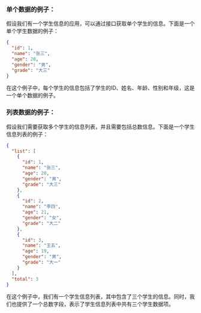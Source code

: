 ### 单个数据的例子：
假设我们有一个学生信息的应用，可以通过接口获取单个学生的信息。下面是一个单个学生数据的例子：

```json
{
  "id": 1,
  "name": "张三",
  "age": 20,
  "gender": "男",
  "grade": "大三"
}
```

在这个例子中，每个学生的信息包括了学生的ID、姓名、年龄、性别和年级，这是一个单个数据的例子。

### 列表数据的例子：
假设我们需要获取多个学生的信息列表，并且需要包括总数信息。下面是一个学生信息列表的例子：

```json
{
  "list": [
    {
      "id": 1,
      "name": "张三",
      "age": 20,
      "gender": "男",
      "grade": "大三"
    },
    {
      "id": 2,
      "name": "李四",
      "age": 21,
      "gender": "女",
      "grade": "大二"
    },
    {
      "id": 3,
      "name": "王五",
      "age": 19,
      "gender": "男",
      "grade": "大一"
    }
  ],
  "total": 3
}
```

在这个例子中，我们有一个学生信息列表，其中包含了三个学生的信息。同时，我们也提供了一个总数字段，表示了学生信息列表中共有三个学生数据项。
